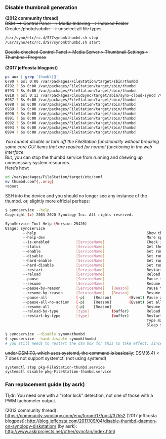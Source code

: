 ### Disable thumbnail generation
**(2012 community thread)** </br>
~~DSM --> Control Panel --> Media Indexing --> Indexed Folder</br>
Create: /photo/subdir: --> unselect all file types~~</br>
```bash
/usr/syno/etc/rc.d/S77synomkthumbd.sh stop
/usr/syno/etc/rc.d/S77synomkthumbd.sh start
```
~~Double checked Control Panel > Media Server > Thumbnail Settings > Thumbnail Progress~~</br>
</br>
**(2017 jeffcosta blogpost)**
```bash
ps aux | grep 'thumb\|@'
6790 ? Ssl 0:00 /var/packages/FileStation/target/sbin/thumbd
6792 ? Ss 0:00 /var/packages/FileStation/target/sbin/thumbd
6793 ? Ss 0:00 /var/packages/FileStation/target/sbin/thumbd
6818 ? Ssl 0:13 /var/packages/CloudSync/target/sbin/syno-cloud-syncd /volume1/@cloudsync/config/daemon.conf
6987 ? Ss 0:00 /var/packages/FileStation/target/sbin/thumbd
6988 ? Ss 0:00 /var/packages/FileStation/target/sbin/thumbd
6989 ? Ss 0:00 /var/packages/FileStation/target/sbin/thumbd
6990 ? Ss 0:00 /var/packages/FileStation/target/sbin/thumbd
6991 ? Ss 0:00 /var/packages/FileStation/target/sbin/thumbd
6992 ? Ss 0:00 /var/packages/FileStation/target/sbin/thumbd
6993 ? Ss 0:00 /var/packages/FileStation/target/sbin/thumbd
6994 ? Ss 0:00 /var/packages/FileStation/target/sbin/thumbd
```
*You cannot disable or turn off the FileStation functionality without breaking some core GUI items that are required for normal functioning in the web interface.*</br>
But, you can stop the thumbd service from running and chewing up unnecessary system resources.</br>
Here’s how:
```bash
cd /var/packages/FileStation/target/etc/conf
mv thumbd.conf{,.orig}
reboot
```
SSH into the device and you should no longer see any instance of the thumbd. or, slightly more official perhaps:
```bash
$ synoservice --help
Copyright (c) 2003-2020 Synology Inc. All rights reserved.

SynoService Tool Help (Version 25426)
Usage: synoservice
        --help                                                  Show this help
        --help-dev                                              More specialty functions for deveplopment
        --is-enabled            [ServiceName]                   Check if the service is enabled
        --status                [ServiceName]                   Get the status of specified services
        --enable                [ServiceName]                   Set runkey to yes and start the service (alias to --start)
        --disable               [ServiceName]                   Set runkey to no and stop the service (alias to --stop)
        --hard-enable           [ServiceName]                   Set runkey to yes and start the service and its dependency (alias to --hard-start)
        --hard-disable          [ServiceName]                   Set runkey to no and stop the service and its dependency (alias to --hard-stop)
        --restart               [ServiceName]                   Restart the given service
        --reload                [ServiceName]                   Reload the given service
        --pause                 [ServiceName]                   Pause the given service
        --resume                [ServiceName]                   Resume the given service
        --pause-by-reason       [ServiceName]   [Reason]        Pause the service by given reason
        --resume-by-reason      [ServiceName]   [Reason]        Resume the service by given reason
        --pause-all             (-p)    [Reason]        (Event) Pause all service by given reason with optional event(use -p to include packages)
        --pause-all-no-action   (-p)    [Reason]        (Event) Set all service runkey to no but leave the current service status(use -p to include packages)
        --resume-all            (-p)    [Reason]                Resume all service by given reason(use -p to include packages)
        --reload-by-type        [type]          (buffer)        Reload services with specified type
        --restart-by-type       [type]          (buffer)        Restart services with specified type
                                                                Type may be {file_protocol|application}
                                                                Sleep $buffer seconds before exec the command (default is 0)

$ synoservice --disable synomkthumbd
$ synoservice --hard-disable synomkthumbd
# you still needs to restart the dsm box for this to take effect, since even --hard-disable doesnt do what it said it does
```
~~under DSM 7.0, which uses systemd, the command is basically~~: DSM(6.4) < 7 does not support systemctl (not using systemd)
```bash
systemctl stop pkg-FileStation-thumbd.service
systemctl disable pkg-FileStation-thumbd.service
```
### Fan replacement guide (by asrk)
Tl;dr: You need one with a "rotor lock" detection, not one of those with a PWM tachometer output.



(2012 community thread): https://community.synology.com/enu/forum/17/post/37552
(2017 jeffcosta blogpost): http://blog.jeffcosta.com/2017/09/04/disable-thumbd-daemon-on-synology-diskstation/
(by asrk): http://www.askrprojects.net/other/synofan/index.html
